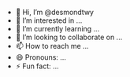 - 👋 Hi, I’m @desmondtwy
- 👀 I’m interested in ...
- 🌱 I’m currently learning ...
- 💞️ I’m looking to collaborate on ...
- 📫 How to reach me ...
- 😄 Pronouns: ...
- ⚡ Fun fact: ...

<!---
desmondtwy/desmondtwy is a ✨ special ✨ repository because its `README.md` (this file) appears on your GitHub profile.
You can click the Preview link to take a look at your changes.
--->
